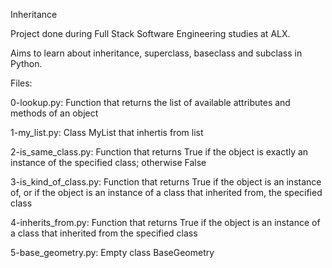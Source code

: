 Inheritance

Project done during Full Stack Software Engineering studies at ALX.

Aims to learn about inheritance, superclass, baseclass and subclass in Python.

Files:

0-lookup.py: Function that returns the list of available attributes and methods of an object

1-my_list.py: Class MyList that inhertis from list

2-is_same_class.py: Function that returns True if the object is exactly an instance of the specified class;
otherwise False

3-is_kind_of_class.py: Function that returns True if the object is an instance of, or if the object is an instance
of a class that inherited from, the specified class

4-inherits_from.py: Function that returns True if the object is an instance of a class that inherited from 
the specified class

5-base_geometry.py: Empty class BaseGeometry


